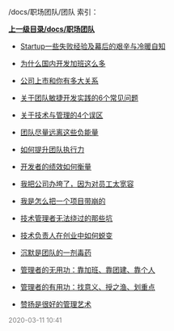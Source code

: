 /docs/职场团队/团队 索引：


**[上一级目录/docs/职场团队](/docs/职场团队/index.md)**

- [Startup一些失败经验及幕后的艰辛与冷暖自知](/docs/职场团队/团队/Startup一些失败经验及幕后的艰辛与冷暖自知.md)

- [为什么国内开发加班这么多](/docs/职场团队/团队/为什么国内开发加班这么多.md)

- [公司上市和你有多大关系](/docs/职场团队/团队/公司上市和你有多大关系.md)

- [关于团队敏捷开发实践的6个常见问题](/docs/职场团队/团队/关于团队敏捷开发实践的6个常见问题.md)

- [关于技术与管理的4个误区](/docs/职场团队/团队/关于技术与管理的4个误区.md)

- [团队尽量远离这些负能量](/docs/职场团队/团队/团队尽量远离这些负能量.md)

- [如何提升团队执行力](/docs/职场团队/团队/如何提升团队执行力.md)

- [开发者的绩效如何衡量](/docs/职场团队/团队/开发者的绩效如何衡量.md)

- [我把公司办垮了，因为对员工太宽容](/docs/职场团队/团队/我把公司办垮了，因为对员工太宽容.md)

- [我是怎么把一个项目带崩的](/docs/职场团队/团队/我是怎么把一个项目带崩的.md)

- [技术管理者无法绕过的那些坑](/docs/职场团队/团队/技术管理者无法绕过的那些坑.md)

- [技术负责人在创业中如何蜕变](/docs/职场团队/团队/技术负责人在创业中如何蜕变.md)

- [沉默是团队的一剂毒药](/docs/职场团队/团队/沉默是团队的一剂毒药.md)

- [管理者的无用功：靠加班、靠团建、靠个人](/docs/职场团队/团队/管理者的无用功：靠加班、靠团建、靠个人.md)

- [管理者的有用功：找意义、授之渔、划重点](/docs/职场团队/团队/管理者的有用功：找意义、授之渔、划重点.md)

- [赞扬是很好的管理艺术](/docs/职场团队/团队/赞扬是很好的管理艺术.md)


<font size=2 color='grey'> 2020-03-11 10:41 </font>